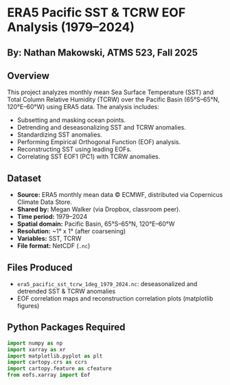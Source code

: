 # ERA5 Pacific SST & TCRW EOF Analysis (1979–2024)
## By: Nathan Makowski, ATMS 523, Fall 2025 

## Overview
This project analyzes monthly mean Sea Surface Temperature (SST) and Total Column Relative Humidity (TCRW) over the Pacific Basin (65°S–65°N, 120°E–60°W) using ERA5 data. The analysis includes:

- Subsetting and masking ocean points.
- Detrending and deseasonalizing SST and TCRW anomalies.
- Standardizing SST anomalies.
- Performing Empirical Orthogonal Function (EOF) analysis.
- Reconstructing SST using leading EOFs.
- Correlating SST EOF1 (PC1) with TCRW anomalies.

## Dataset
- **Source:** ERA5 monthly mean data © ECMWF, distributed via Copernicus Climate Data Store.
- **Shared by:** Megan Walker (via Dropbox, classroom peer).
- **Time period:** 1979–2024
- **Spatial domain:** Pacific Basin, 65°S–65°N, 120°E–60°W
- **Resolution:** ~1° x 1° (after coarsening)
- **Variables:** SST, TCRW
- **File format:** NetCDF (`.nc`)

## Files Produced
- `era5_pacific_sst_tcrw_1deg_1979_2024.nc`: deseasonalized and detrended SST & TCRW anomalies
- EOF correlation maps and reconstruction correlation plots (matplotlib figures)

## Python Packages Required
```python
import numpy as np
import xarray as xr
import matplotlib.pyplot as plt
import cartopy.crs as ccrs
import cartopy.feature as cfeature
from eofs.xarray import Eof


